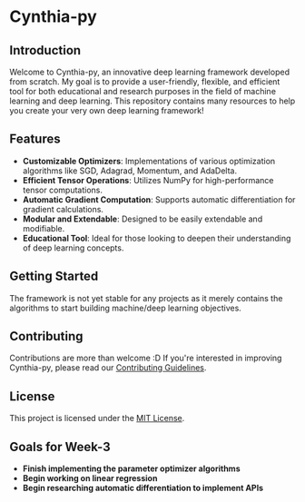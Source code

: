 # Cynthia-py

## Introduction
Welcome to Cynthia-py, an innovative deep learning framework developed from scratch. My goal is to provide a user-friendly, flexible, and efficient tool for both educational and research purposes in the field of machine learning and deep learning. This repository contains many resources to help you create your very own deep learning framework!

## Features
- **Customizable Optimizers**: Implementations of various optimization algorithms like SGD, Adagrad, Momentum, and AdaDelta.
- **Efficient Tensor Operations**: Utilizes NumPy for high-performance tensor computations.
- **Automatic Gradient Computation**: Supports automatic differentiation for gradient calculations.
- **Modular and Extendable**: Designed to be easily extendable and modifiable.
- **Educational Tool**: Ideal for those looking to deepen their understanding of deep learning concepts.

## Getting Started
The framework is not yet stable for any projects as it merely contains the algorithms to start building machine/deep learning objectives.

## Contributing
Contributions are more than welcome :D If you're interested in improving Cynthia-py, please read our [Contributing Guidelines](https://github.com/ali-samer/Cynthia-py/blob/main/CONTRIBUTING.md).

## License
This project is licensed under the [MIT License](https://github.com/ali-samer/Cynthia-py/blob/main/LICENSE).

## Goals for Week-3
- **Finish implementing the parameter optimizer algorithms**
- **Begin working on linear regression**
- **Begin researching automatic differentiation to implement APIs**
